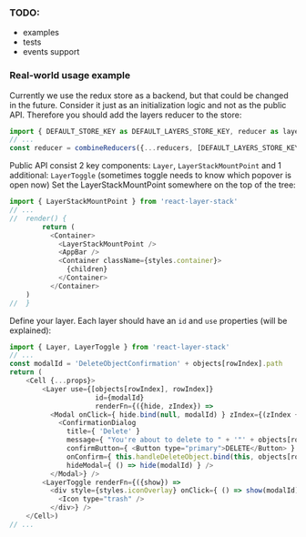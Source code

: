 ### TODO:
* examples
* tests
* events support


### Real-world usage example
Currently we use the redux store as a backend, but that could be changed in the future. Consider it just as an initialization logic and not as the public API.
Therefore you should add the layers reducer to the store:

```javascript
import { DEFAULT_STORE_KEY as DEFAULT_LAYERS_STORE_KEY, reducer as layersReducer } from 'react-layer-stack'
// ...
const reducer = combineReducers({...reducers, [DEFAULT_LAYERS_STORE_KEY]: layersReducer})
```

Public API consist 2 key components: `Layer`, `LayerStackMountPoint` and 1 additional: `LayerToggle` (sometimes toggle needs to know which popover is open now)
Set the LayerStackMountPoint somewhere on the top of the tree:

```javascript
import { LayerStackMountPoint } from 'react-layer-stack'
// ...
//  render() {
        return (
          <Container>
            <LayerStackMountPoint />
            <AppBar />
            <Container className={styles.container}>
              {children}
            </Container>
          </Container>
    )
//  }
```

Define your layer. Each layer should have an `id` and `use` properties (will be explained):

```javascript
import { Layer, LayerToggle } from 'react-layer-stack'
// ...
const modalId = 'DeleteObjectConfirmation' + objects[rowIndex].path
return (
    <Cell {...props}>
        <Layer use={[objects[rowIndex], rowIndex]}
                     id={modalId}
                     renderFn={({hide, zIndex}) =>
          <Modal onClick={ hide.bind(null, modalId) } zIndex={(zIndex + 1) * 1000}>
            <ConfirmationDialog
              title={ 'Delete' }
              message={ "You're about to delete to " + '"' + objects[rowIndex].name + '"' }
              confirmButton={ <Button type="primary">DELETE</Button> }
              onConfirm={ this.handleDeleteObject.bind(this, objects[rowIndex].name, () => hide(modalId)) }
              hideModal={ () => hide(modalId) } />
          </Modal>} />
        <LayerToggle renderFn={({show}) =>
          <div style={styles.iconOverlay} onClick={ () => show(modalId) }>
            <Icon type="trash" />
          </div>} />
    </Cell>)
// ...
```